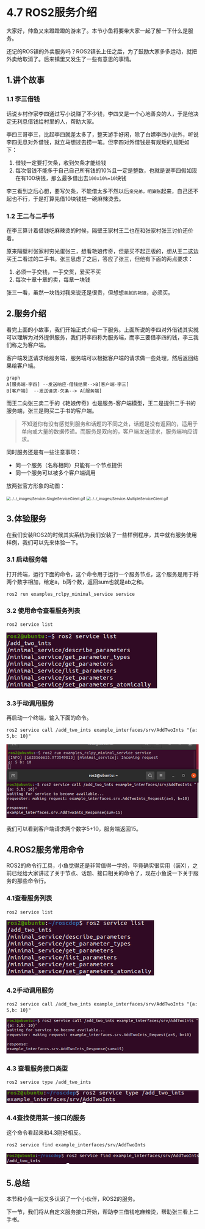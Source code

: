 # 4.7 ROS2服务介绍

大家好，帅鱼又来蹬蹬蹬的游来了。本节小鱼将要带大家一起了解一下什么是服务。

还记的ROS镇的外卖服务吗？ROS2镇长上任之后，为了鼓励大家多多运动，就把外卖给取消了。后来镇里又发生了一些有意思的事情。

## 1.讲个故事

### 1.1 李三借钱

话说乡村作家李四通过写小说赚了不少钱，李四又是一个心地善良的人，于是他决定无利息借钱给村里的人，帮助大家。

李四三哥李三，比起李四就差太多了，整天游手好闲，除了白嫖李四小说外，听说李四无息对外借钱，就立马想过去捞一笔。但李四对外借钱是有规矩的,规矩如下：

1. 借钱一定要打欠条，收到欠条才能给钱
2. 每次借钱不能多于自己自己所有钱的10%且一定是整数，也就是说李四假如现在有100块钱，那么最多借出去`100x10%=10`块钱

李三看到之后心想，要写欠条，不能借太多不然以后`亲兄弟，明算账`起来，自己还不起也不行，于是打算先借10块钱搓一碗麻辣烫去。

### 1.2 王二与二手书

在李三算计着借钱吃麻辣烫的时候，隔壁王家村王二也在和张家村张三讨价还价着。

原来隔壁村张家村穷光蛋张三，想看艳娘传奇，但是买不起正版的，想从王二这边买王二看过的二手书。张三思虑了之后，答应了张三，但他有下面的两点要求：

1. 必须一手交钱，一手交货，爱买不买
2. 每次十章十章的卖，每章一块钱

张三一看，虽然一块钱对我来说还是很贵，但想想`美腻的艳娘`，必须买。



## 2.服务介绍

看完上面的小故事，我们开始正式介绍一下服务。上面所说的李四对外借钱其实就可以理解为对外提供服务，我们将李四称为服务端，而李三要借李四的钱，李三我们称之为客户端。

客户端发送请求给服务端，服务端可以根据客户端的请求做一些处理，然后返回结果给客户端。

```mermaid
graph 
A[服务端-李四] --发送响应-借钱结果-->B[客户端-李三]
B[客户端]  --发送请求-欠条--> A[服务端]
```

而王二向张三卖二手的《艳娘传奇》也是服务-客户端模型，王二是提供二手书的服务端，张三是购买二手书的客户端。

> 不知道你有没有感觉到服务和话题的不同之处，话题是没有返回的，适用于单向或大量的数据传递。而服务是双向的，客户端发送请求，服务端响应请求。

同时服务还是有一些注意事项：

- 同一个服务（名称相同）只能有一个节点提供
- 同一个服务可以被多个客户端调用

放两张官方形象的动图：

<img src="http://docs.ros.org/en/foxy/_images/Service-SingleServiceClient.gif" alt="../../_images/Service-SingleServiceClient.gif" style="zoom: 67%;" />

<img src="http://docs.ros.org/en/foxy/_images/Service-MultipleServiceClient.gif" alt="../../_images/Service-MultipleServiceClient.gif" style="zoom:67%;" />

## 3.体验服务

在我们安装ROS2的时候其实系统为我们安装了一些样例程序，其中就有服务使用样例，我们可以先来体验一下。

### 3.1 启动服务端

打开终端，运行下面的命令，这个命令用于运行一个服务节点，这个服务是用于将两个数字相加，给定a，b两个数，返回sum也就是ab之和。

```
ros2 run examples_rclpy_minimal_service service
```

### 3.2 使用命令查看服务列表

```
ros2 service list
```

![image-20210810104048993](4.7ROS2服务介绍/imgs/image-20210810104048993.png)

### 3.3手动调用服务

再启动一个终端，输入下面的命令。

```
ros2 service call /add_two_ints example_interfaces/srv/AddTwoInts "{a: 5,b: 10}"
```

![image-20210810113831471](4.7ROS2服务介绍/imgs/image-20210810113831471.png)

我们可以看到客户端请求两个数字5+10，服务端返回15。

## 4.ROS2服务常用命令

ROS2的命令行工具，小鱼觉得还是非常值得一学的，毕竟确实很实用（装X），之前已经给大家讲过了关于节点、话题、接口相关的命令了，现在小鱼说一下关于服务的那些命令行。

### 4.1查看服务列表

```
ros2 service list
```

![image-20210810115216800](4.7ROS2服务介绍/imgs/image-20210810115216800.png)

### 4.2手动调用服务

```
ros2 service call /add_two_ints example_interfaces/srv/AddTwoInts "{a: 5,b: 10}"
```

![image-20210810115316799](4.7ROS2服务介绍/imgs/image-20210810115316799.png)

### 4.3 查看服务接口类型

```
ros2 service type /add_two_ints
```

![image-20210810115428267](4.7ROS2服务介绍/imgs/image-20210810115428267.png)

### 4.4查找使用某一接口的服务

这个命令看起来和4.3刚好相反。

```
ros2 service find example_interfaces/srv/AddTwoInts
```

![image-20210810115552147](4.7ROS2服务介绍/imgs/image-20210810115552147.png)



## 5.总结

本节和小鱼一起又多认识了一个小伙伴，ROS2的服务。

下一节，我们将从自定义服务接口开始，帮助李三借钱吃麻辣烫，帮助张三看上二手书。

